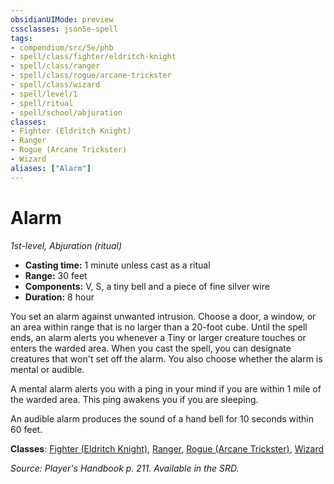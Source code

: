```yaml
---
obsidianUIMode: preview
cssclasses: json5e-spell
tags:
- compendium/src/5e/phb
- spell/class/fighter/eldritch-knight
- spell/class/ranger
- spell/class/rogue/arcane-trickster
- spell/class/wizard
- spell/level/1
- spell/ritual
- spell/school/abjuration
classes:
- Fighter (Eldritch Knight)
- Ranger
- Rogue (Arcane Trickster)
- Wizard
aliases: ["Alarm"]
---
```

# Alarm
*1st-level, Abjuration (ritual)*  

- **Casting time:** 1 minute unless cast as a ritual
- **Range:** 30 feet
- **Components:** V, S, a tiny bell and a piece of fine silver wire
- **Duration:** 8 hour

You set an alarm against unwanted intrusion. Choose a door, a window, or an area within range that is no larger than a 20-foot cube. Until the spell ends, an alarm alerts you whenever a Tiny or larger creature touches or enters the warded area. When you cast the spell, you can designate creatures that won't set off the alarm. You also choose whether the alarm is mental or audible.

A mental alarm alerts you with a ping in your mind if you are within 1 mile of the warded area. This ping awakens you if you are sleeping.

An audible alarm produces the sound of a hand bell for 10 seconds within 60 feet.

**Classes**: [Fighter (Eldritch Knight)](fighter-eldritch-knight.md), [Ranger](ranger.md), [Rogue (Arcane Trickster)](rogue-arcane-trickster.md), [Wizard](wizard.md)

*Source: Player's Handbook p. 211. Available in the SRD.*
